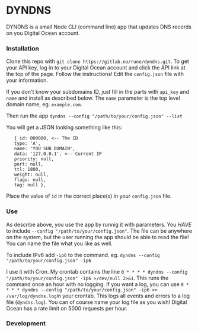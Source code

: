 # DYNDNS
DYNDNS is a small Node CLI (command line) app that updates DNS records on you Digital Ocean account.

### Installation
Clone this repo with `git clone https://gitlab.no/rune/dyndns.git`. To get your API key, log in to your Digital Ocean account and click the API link at the top of the page. Follow the instructions!  Edit the `config.json` file with your information.

If you don't know your subdomains ID, just fill in the parts with `api_key` and `name` and install as described below. The `name` parameter is the top level domain name, eg. `example.com`.

Then run the app `dyndns --config "/path/to/your/config.json" --list`

You will get a JSON looking something like this:

    
       { id: 000000, <-- The ID
       type: 'A',
       name: 'YOU SUB DOMAIN',
       data: '127.0.0.1', <-- Current IP
       priority: null,
       port: null,
       ttl: 1800,
       weight: null,
       flags: null,
       tag: null },

Place the value of `id` in the correct place(s) in your `config.json` file.

### Use
As describe above, you use the app by runnig it with parameters. You _HAVE_ to include `--config "/path/to/your/config.json"`. The file can be anywhere on the system, but the user running the app should be able to read the file! You can name the file what you like as well.

To include IPv6 add `-ip6` to the command. eg. `dyndns --config "/path/to/your/config.json" -ip6`

I use it with Cron. My crontab contains the line `0 * * * * dyndns --config "/path/to/your/config.json" -ip6 >/dev/null 2>&1`. This runs the command once an hour with no logging. If you want a log, you can use `0 * * * * dyndns --config "/path/to/your/config.json" -ip6 >> /var/log/dyndns.log`in your crontab. This logs all events and errors to a log file (`dyndns.log`). You can of course name your log file as you wish!  Digital Ocean has a rate limit on 5000 requests per hour.

### Development


